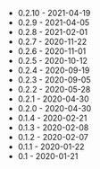 - 0.2.10 - 2021-04-19 
- 0.2.9 - 2021-04-05 
- 0.2.8 - 2021-02-01 
- 0.2.7 - 2020-11-22
- 0.2.6 - 2020-11-01
- 0.2.5 - 2020-10-12
- 0.2.4 - 2020-09-19
- 0.2.3 - 2020-09-05
- 0.2.2 - 2020-05-28
- 0.2.1 - 2020-04-30
- 0.2.0 - 2020-04-30
- 0.1.4 - 2020-02-21
- 0.1.3 - 2020-02-08
- 0.1.2 - 2020-02-07
- 0.1.1 - 2020-01-22
- 0.1 - 2020-01-21
